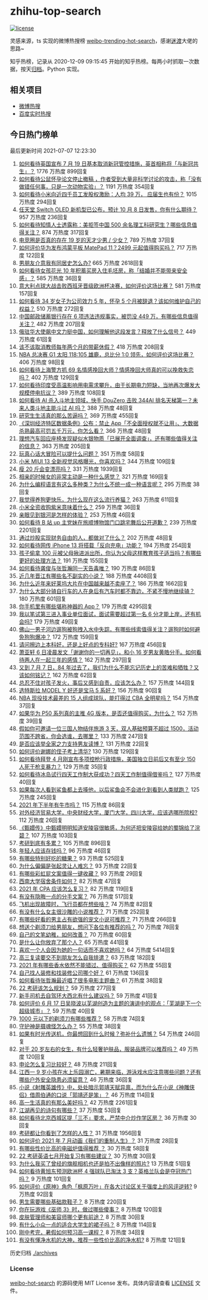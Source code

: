 # zhihu-top-search

[![license](https://img.shields.io/github/license/Arrackisarookie/zhihu-top-search)](https://github.com/Arrackisarookie/zhihu-top-search/blob/master/LICENSE)

灵感来源，ts 实现的微博热搜榜 [weibo-trending-hot-search](https://github.com/justjavac/weibo-trending-hot-search)，感谢[迷渡](https://github.com/justjavac)大佬的思路~

知乎热榜，记录从 2020-12-09 09:15:45 开始的知乎热榜。每两小时抓取一次数据，按天[归档](./archives)。Python 实现。

## 相关项目
+ [微博热搜](https://github.com/Arrackisarookie/weibo-hot-search)
+ [百度实时热搜](https://github.com/Arrackisarookie/baidu-hot-search)

## 今日热门榜单

<!-- Rank Begin -->

最后更新时间 2021-07-07 12:23:30

1. [如何看待英国宣布 7 月 19 日基本取消新冠管控措施，英首相称将「与新冠共生」？](https://www.zhihu.com/question/470344047) 1776 万热度 899回复
1. [如何看待公鼠怀孕论文停止撤稿 ，作者受到大量非科学讨论的攻击，称「没有做错任何事，只是一次动物实验」？](https://www.zhihu.com/question/470229957) 1191 万热度 354回复
1. [如何看待小米向近四千员工发股权激励：人均 39 万， 应届生也有份？](https://www.zhihu.com/question/469594067) 1015 万热度 294回复
1. [任天堂 Switch OLED 新机型已公布，预计 10 月 8 日发售，你有什么期待？](https://www.zhihu.com/question/470508101) 957 万热度 236回复
1. [如何看待知情人士透露称：美拒签中国 500 余名理工科研究生？哪些信息值得关注？](https://www.zhihu.com/question/470412737) 874 万热度 317回复
1. [电竞圈是否真的存在 19 岁的天才少男 / 少女？](https://www.zhihu.com/question/468717638) 789 万热度 37回复
1. [如何评价华为发布鸿蒙平板 MatePad 11？2499 元起值得购买吗？](https://www.zhihu.com/question/470432841) 717 万热度 122回复
1. [男朋友介意我有同居史怎么办?](https://www.zhihu.com/question/465458023) 665 万热度 2618回复
1. [如何看待女孩花光 10 年积蓄买房入住毛坯房，称「结婚并不能带来安全感」？](https://www.zhihu.com/question/470358346) 585 万热度 36回复
1. [意大利点球大战击败西班牙晋级欧洲杯决赛，如何评价这场比赛？](https://www.zhihu.com/question/470559709) 581 万热度 157回复
1. [如何看待 34 岁女子为公司效力 5 年，怀孕 5 个月被辞退？该如何维护自己的权益？](https://www.zhihu.com/question/470346433) 510 万热度 272回复
1. [中国邮政储蓄银行存在  6  项违法违规事实，被罚没  449  万，有哪些信息值得关注？](https://www.zhihu.com/question/470180715) 482 万热度 207回复
1. [俄驻华大使飙中文力挺中国，如何理解他这段发言？释放了什么信号？](https://www.zhihu.com/question/470377945) 449 万热度 61回复
1. [该不该取消教师每年两个月的带薪休假？](https://www.zhihu.com/question/470469068) 418 万热度 208回复
1. [NBA 总决赛 G1 太阳 118:105 雄鹿，总比分 1:0 领先，如何评价这场比赛？](https://www.zhihu.com/question/470568696) 406 万热度 98回复
1. [如何看待上海警方抓 69 名情感挽回大师？情感挽回大师真的可以挽救失恋吗？](https://www.zhihu.com/question/470420822) 402 万热度 129回复
1. [如何看待印度受高温影响用电需求攀升，由于长期电力短缺，当地再次爆发大规模停电抗议？](https://www.zhihu.com/question/469940844) 389 万热度 108回复
1. [如何看待 AI 杀入斗地主领域，快手 DouZero 击败 344AI 排名天梯第一？未来人类斗地主能斗过 AI 吗？](https://www.zhihu.com/question/470431274) 388 万热度 48回复
1. [研究生生活真的那么苦逼吗？](https://www.zhihu.com/question/379267365) 369 万热度 455回复
1. [《深圳经济特区数据条例》公布：禁止 App「不全面授权就不让用」、大数据杀熟最高可罚五千万元，你怎么看？](https://www.zhihu.com/question/470388378) 366 万热度 48回复
1. [理想汽车回应座椅发现疑似水银物质「已展开全面调查」，还有哪些值得关注的信息？](https://www.zhihu.com/question/470160887) 363 万热度 205回复
1. [玩真心话大冒险可以提什么问题？](https://www.zhihu.com/question/294716319) 351 万热度 58回复
1. [小米 MIUI 13 全新视觉风格曝光，你喜欢吗？](https://www.zhihu.com/question/466812715) 344 万热度 109回复
1. [瘦 20 斤会变漂亮吗？](https://www.zhihu.com/question/392591592) 331 万热度 1939回复
1. [相亲的时候女的非常主动是一种什么感觉？](https://www.zhihu.com/question/266053826) 321 万热度 169回复
1. [为什么编程语言有这么多种类？为什么不统一成一种语言呢？](https://www.zhihu.com/question/23026542) 295 万热度 38回复
1. [我觉得养狗更快乐，为什么现在这么流行养猫？](https://www.zhihu.com/question/460463800) 263 万热度 611回复
1. [小米全资收购紫米意味着什么？](https://www.zhihu.com/question/470091421) 259 万热度 36回复
1. [亲眼见到银河是怎样的体验？](https://www.zhihu.com/question/469139163) 253 万热度 46回复
1. [如何看待 B 站 up 主党妹在旅顺博物馆门口跳宅舞后公开道歉？](https://www.zhihu.com/question/469738970) 239 万热度 2201回复
1. [通过炒股实现财务自由的人，都做对了什么？](https://www.zhihu.com/question/463163458) 202 万热度 48回复
1. [如何看待网传 iPhone 13 将搭载「反向充电」功能？](https://www.zhihu.com/question/470137767) 194 万热度 254回复
1. [孩子偷拿 100 元被父母揪进派出所，你认为父母这样教育孩子适当吗？有哪些更好的处理方法？](https://www.zhihu.com/question/470336455) 191 万热度 155回复
1. [如何看待龚俊与张哲瀚同一天告毒唯？](https://www.zhihu.com/question/470431847) 190 万热度 86回复
1. [近几年晋江有哪些名不副实的小说？](https://www.zhihu.com/question/290225676) 188 万热度 4408回复
1. [为什么近年来好莱坞大片在中国越来越不卖座了？](https://www.zhihu.com/question/268982964) 186 万热度 1662回复
1. [为什么大部分骑自行车的人在身后有汽车时都不靠边，不紧不慢地继续骑？](https://www.zhihu.com/question/348195449) 180 万热度 601回复
1. [你手机里有哪些堪称神器的 App？](https://www.zhihu.com/question/52060765) 179 万热度 4295回复
1. [我以笔试第三进入事业单位面试，面试需要超过第一名 6 分才能上岸，还有机会吗?](https://www.zhihu.com/question/423877129) 179 万热度 49回复
1. [佛山一男子河边遛狗被狗拽入水中失踪，有哪些线索值得关注？遛狗时如何避免狗狗爆冲？](https://www.zhihu.com/question/470186017) 172 万热度 159回复
1. [请问擦边上本科好，还是上好点的专科好?](https://www.zhihu.com/question/465110186) 167 万热度 456回复
1. [萧亚轩 6 日凌晨发文「谢谢你的一切再见」，和小 16 岁男友黄皓分手。如何看待两人在一起三年的感情？](https://www.zhihu.com/question/470346487) 162 万热度 297回复
1. [又到 7 月 7 日，84 年过去了，我们为什么不能忘记历史上的苦难和牺牲？又该如何铭记？](https://www.zhihu.com/question/470571932) 162 万热度 62回复
1. [总忍不住对孩子发火，事后又感到自责，应该怎么办？](https://www.zhihu.com/question/456787322) 157 万热度 144回复
1. [选特斯拉 MODEL Y 好还是宝马 5 系好？](https://www.zhihu.com/question/398893012) 156 万热度 90回复
1. [NBA 现役技术最差的 15 人组成球队，能打得过 CBA 全明星吗？](https://www.zhihu.com/question/467877445) 154 万热度 37回复
1. [如果华为 P50 系列真的主推 4G 版本，是否还值得购买，为什么？](https://www.zhihu.com/question/470135398) 152 万热度 39回复
1. [假如你可邀请一位三国人物结伴旅游 3 天，双人基础预算不超过 1500，活动范围不跨省，你会选谁，去哪里？](https://www.zhihu.com/question/470158957) 133 万热度 247回复
1. [是否应该举全家之力支持男友读博？](https://www.zhihu.com/question/469233560) 131 万热度 22回复
1. [如何评价谢娜的侄子考上清华?](https://www.zhihu.com/question/470319024) 130 万热度 129回复
1. [如何看待拜登 4 月刚宣布多项控枪行政措施，美国独立日前后又有至少 150 人死于枪支暴力？](https://www.zhihu.com/question/470452989) 129 万热度 35回复
1. [如何看待冰岛试行四天工作制大获成功？四天工作制值得借鉴吗？](https://www.zhihu.com/question/470410629) 127 万热度 40回复
1. [如果每次人看到鲨鱼都上去揍他，以后鲨鱼会不会进化到看到人类就跑？](https://www.zhihu.com/question/469388304) 125 万热度 245回复
1. [2021 年下半年有牛市吗？](https://www.zhihu.com/question/466868217) 115 万热度 86回复
1. [对外经济贸易大学，中央财经大学，厦门大学，四川大学，应该选哪所院校?](https://www.zhihu.com/question/467683333) 112 万热度 26回复
1. [《甄嬛传》中甄嬛明明知道安陵容很敏感，为何还把安陵容给她的蜀锦给了浣碧？](https://www.zhihu.com/question/325114276) 107 万热度 103回复
1. [考研到底有多累？](https://www.zhihu.com/question/400702085) 105 万热度 896回复
1. [年轻人应该存钱吗？](https://www.zhihu.com/question/469208385) 96 万热度 46回复
1. [有哪些特别好吃的糖果？](https://www.zhihu.com/question/22631051) 93 万热度 525回复
1. [为什么偏偏是张起灵让人难忘？](https://www.zhihu.com/question/464377760) 93 万热度 22回复
1. [有哪些彩虹屁文案值得一键收藏？](https://www.zhihu.com/question/469777697) 93 万热度 29回复
1. [西南大学宿舍条件如何？](https://www.zhihu.com/question/46336332) 82 万热度 47回复
1. [2021 年 CPA 应该怎么复习？](https://www.zhihu.com/question/425225784) 82 万热度 119回复
1. [有没有隐晦一点的分手文案？](https://www.zhihu.com/question/432396268) 76 万热度 517回复
1. [飞机出现故障时，飞行员都在想些啥？](https://www.zhihu.com/question/321094762) 74 万热度 82回复
1. [有没有什么女主很沙雕的小说推荐？](https://www.zhihu.com/question/358898140) 71 万热度 252回复
1. [有哪些好看的男主占有欲强的宠文小说可推荐？](https://www.zhihu.com/question/359941325) 71 万热度 266回复
1. [想送个剃须刀给男朋友，想问下各位有推荐的吗？](https://www.zhihu.com/question/306793576) 70 万热度 78回复
1. [自己的文笔幼稚，如何改善？](https://www.zhihu.com/question/463560915) 70 万热度 60回复
1. [是什么让你放弃了那个人？](https://www.zhihu.com/question/466005898) 65 万热度 441回复
1. [喜欢一个人会因为她的一句话而不喜欢她吗？](https://www.zhihu.com/question/410747789) 64 万热度 5414回复
1. [高三复读要交不到朋友怎么自我排遣？](https://www.zhihu.com/question/468584176) 63 万热度 182回复
1. [2021 年有哪些香水依然不能错过、值得购买？](https://www.zhihu.com/question/438452791) 62 万热度 55回复
1. [自己找人装修和找装修公司哪个好？](https://www.zhihu.com/question/342779357) 61 万热度 136回复
1. [如何看待张哲瀚最近唱了很多电影主题曲？](https://www.zhihu.com/question/469052363) 61 万热度 38回复
1. [22 考研该怎么规划？](https://www.zhihu.com/question/394099769) 59 万热度 277回复
1. [新手司机去自驾环大西北有什么建议吗？](https://www.zhihu.com/question/467242045) 59 万热度 41回复
1. [如何评价 6 月 17 日吴晓波以芜湖创造为主题的演讲中的观点：「芜湖是下一个超级城市」？](https://www.zhihu.com/question/466274708) 59 万热度 40回复
1. [1000 元以下的剃须刀有哪些推荐？](https://www.zhihu.com/question/46555113) 58 万热度 74回复
1. [守护神是摄魂怪怎么办？](https://www.zhihu.com/question/467796681) 55 万热度 38回复
1. [如果有时光传送机，你最想回到什么时候？弥补什么遗憾？](https://www.zhihu.com/question/468426099) 54 万热度 246回复
1. [对于 20 岁左右的女生，有什么轻奢护肤品，服装品牌可以推荐吗？](https://www.zhihu.com/question/26749750) 49 万热度 120回复
1. [申论怎么复习比较好？](https://www.zhihu.com/question/364463392) 48 万热度 211回复
1. [江西一 9 岁小孩在水上乐园溺亡，暑期来临，游泳戏水应注意哪些问题？还有哪些户外安全隐患必须留意？](https://www.zhihu.com/question/470102221) 46 万热度 36回复
1. [小说《射雕英雄传》中，处处暗示郭靖天赋异禀，而为什么在小说《神雕侠侣》借周伯通的口说「郭靖还是笨」？](https://www.zhihu.com/question/469671460) 46 万热度 114回复
1. [高一生活真的有那么美好吗？](https://www.zhihu.com/question/412925978) 42 万热度 2261回复
1. [江湖再见的诗句有哪些？](https://www.zhihu.com/question/463456251) 37 万热度 53回复
1. [如何看待北京西城区提「三不」要求，严禁中介炒作学区房？](https://www.zhihu.com/question/470440971) 36 万热度 30回复
1. [考研都让你看到了怎样的人性？](https://www.zhihu.com/question/348014746) 31 万热度 1956回复
1. [如何评价 2021 年 7 月动画《我们的重制人生》？](https://www.zhihu.com/question/467205569) 31 万热度 28回复
1. [有哪些性价比高的电磁炉值得推荐 ？](https://www.zhihu.com/question/266022777) 30 万热度 58回复
1. [22 考研英语七月开始复习有哪些建议？](https://www.zhihu.com/question/470349332) 30 万热度 30回复
1. [为什么我买了曾经的旗舰相机也还是拍不出像样的照片?](https://www.zhihu.com/question/464010264) 13 万热度 51回复
1. [如何看待黄旭东预测欧洲杯 4 强球队已淘汰 3 支？英格兰队会是夺冠热门吗？](https://www.zhihu.com/question/470180410) 9 万热度 101回复
1. [如何评价《原神》角色「枫原万叶」在各大讨论区关于强度上的风评逆转?](https://www.zhihu.com/question/469861920) 9 万热度 92回复
1. [男生需要哪些基础款鞋子？](https://www.zhihu.com/question/26820612) 8 万热度 220回复
1. [你在玩游戏《巫师 3》时，做过哪些傻事？](https://www.zhihu.com/question/454236368) 8 万热度 120回复
1. [皮肤管理师和美容师哪个更有前途？](https://www.zhihu.com/question/448889615) 8 万热度 30回复
1. [有什么小众一点的适合大学生的裙子吗？](https://www.zhihu.com/question/454817357) 8 万热度 114回复
1. [刚中考完，暑假如何预习高一课程？](https://www.zhihu.com/question/469007341) 8 万热度 34回复
1. [有没有懂净水机的大神，推荐一些性价比高的净水机?](https://www.zhihu.com/question/334274640) 8 万热度 121回复
<!-- Rank End -->

历史归档 [./archives](./archives)

### License

[weibo-hot-search](https://github.com/Arrackisarookie/zhihu-top-search) 的源码使用 MIT License 发布。具体内容请查看 [LICENSE](./LICENSE) 文件。
